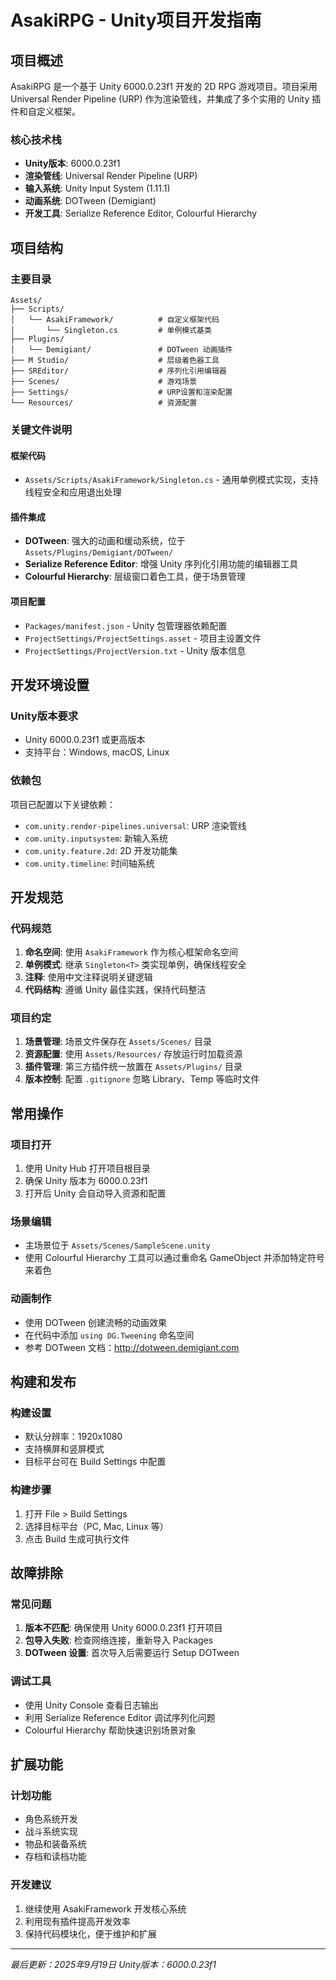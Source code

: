 # AsakiRPG - Unity项目开发指南

## 项目概述

AsakiRPG 是一个基于 Unity 6000.0.23f1 开发的 2D RPG 游戏项目。项目采用 Universal Render Pipeline (URP) 作为渲染管线，并集成了多个实用的 Unity 插件和自定义框架。

### 核心技术栈
- **Unity版本**: 6000.0.23f1
- **渲染管线**: Universal Render Pipeline (URP)
- **输入系统**: Unity Input System (1.11.1)
- **动画系统**: DOTween (Demigiant)
- **开发工具**: Serialize Reference Editor, Colourful Hierarchy

## 项目结构

### 主要目录
```
Assets/
├── Scripts/
│   └── AsakiFramework/          # 自定义框架代码
│       └── Singleton.cs         # 单例模式基类
├── Plugins/
│   └── Demigiant/               # DOTween 动画插件
├── M Studio/                    # 层级着色器工具
├── SREditor/                    # 序列化引用编辑器
├── Scenes/                      # 游戏场景
├── Settings/                    # URP设置和渲染配置
└── Resources/                   # 资源配置
```

### 关键文件说明

#### 框架代码
- `Assets/Scripts/AsakiFramework/Singleton.cs` - 通用单例模式实现，支持线程安全和应用退出处理

#### 插件集成
- **DOTween**: 强大的动画和缓动系统，位于 `Assets/Plugins/Demigiant/DOTween/`
- **Serialize Reference Editor**: 增强 Unity 序列化引用功能的编辑器工具
- **Colourful Hierarchy**: 层级窗口着色工具，便于场景管理

#### 项目配置
- `Packages/manifest.json` - Unity 包管理器依赖配置
- `ProjectSettings/ProjectSettings.asset` - 项目主设置文件
- `ProjectSettings/ProjectVersion.txt` - Unity 版本信息

## 开发环境设置

### Unity版本要求
- Unity 6000.0.23f1 或更高版本
- 支持平台：Windows, macOS, Linux

### 依赖包
项目已配置以下关键依赖：
- `com.unity.render-pipelines.universal`: URP 渲染管线
- `com.unity.inputsystem`: 新输入系统
- `com.unity.feature.2d`: 2D 开发功能集
- `com.unity.timeline`: 时间轴系统

## 开发规范

### 代码规范
1. **命名空间**: 使用 `AsakiFramework` 作为核心框架命名空间
2. **单例模式**: 继承 `Singleton<T>` 类实现单例，确保线程安全
3. **注释**: 使用中文注释说明关键逻辑
4. **代码结构**: 遵循 Unity 最佳实践，保持代码整洁

### 项目约定
1. **场景管理**: 场景文件保存在 `Assets/Scenes/` 目录
2. **资源配置**: 使用 `Assets/Resources/` 存放运行时加载资源
3. **插件管理**: 第三方插件统一放置在 `Assets/Plugins/` 目录
4. **版本控制**: 配置 `.gitignore` 忽略 Library、Temp 等临时文件

## 常用操作

### 项目打开
1. 使用 Unity Hub 打开项目根目录
2. 确保 Unity 版本为 6000.0.23f1
3. 打开后 Unity 会自动导入资源和配置

### 场景编辑
- 主场景位于 `Assets/Scenes/SampleScene.unity`
- 使用 Colourful Hierarchy 工具可以通过重命名 GameObject 并添加特定符号来着色

### 动画制作
- 使用 DOTween 创建流畅的动画效果
- 在代码中添加 `using DG.Tweening` 命名空间
- 参考 DOTween 文档：http://dotween.demigiant.com

## 构建和发布

### 构建设置
- 默认分辨率：1920x1080
- 支持横屏和竖屏模式
- 目标平台可在 Build Settings 中配置

### 构建步骤
1. 打开 File > Build Settings
2. 选择目标平台（PC, Mac, Linux 等）
3. 点击 Build 生成可执行文件

## 故障排除

### 常见问题
1. **版本不匹配**: 确保使用 Unity 6000.0.23f1 打开项目
2. **包导入失败**: 检查网络连接，重新导入 Packages
3. **DOTween 设置**: 首次导入后需要运行 Setup DOTween

### 调试工具
- 使用 Unity Console 查看日志输出
- 利用 Serialize Reference Editor 调试序列化问题
- Colourful Hierarchy 帮助快速识别场景对象

## 扩展功能

### 计划功能
- 角色系统开发
- 战斗系统实现
- 物品和装备系统
- 存档和读档功能

### 开发建议
1. 继续使用 AsakiFramework 开发核心系统
2. 利用现有插件提高开发效率
3. 保持代码模块化，便于维护和扩展

---

*最后更新：2025年9月19日*
*Unity版本：6000.0.23f1*